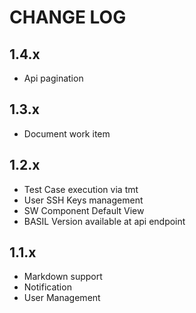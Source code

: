 # CHANGE LOG

## 1.4.x

- Api pagination

## 1.3.x

- Document work item

## 1.2.x

- Test Case execution via tmt
- User SSH Keys management
- SW Component Default View
- BASIL Version available at api endpoint

## 1.1.x

- Markdown support
- Notification
- User Management
